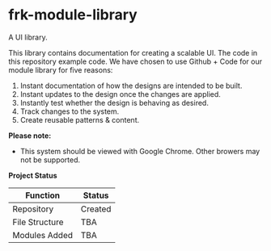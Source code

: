 # frk-module-library
A UI library.

This library contains documentation for creating a scalable UI. The code in this repository example code. We have chosen to use Github + Code for our module library for five reasons:

1. Instant documentation of how the designs are intended to be built.
2. Instant updates to the design once the changes are applied.
3. Instantly test whether the design is behaving as desired.
4. Track changes to the system.
5. Create reusable patterns & content.

**Please note:**

- This system should be viewed with Google Chrome. Other browers may not be supported.

**Project Status**

Function | Status
-------- | ------
Repository | Created
File Structure | TBA
Modules Added | TBA
